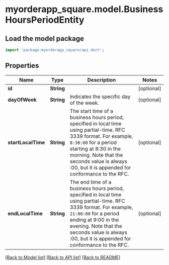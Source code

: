 # myorderapp_square.model.BusinessHoursPeriodEntity

## Load the model package
```dart
import 'package:myorderapp_square/api.dart';
```

## Properties
Name | Type | Description | Notes
------------ | ------------- | ------------- | -------------
**id** | **String** |  | [optional] 
**dayOfWeek** | **String** | Indicates the specific day  of the week. | [optional] 
**startLocalTime** | **String** | The start time of a business hours period, specified in local time using partial-time. RFC 3339 format. For example, `8:30:00` for a period starting at 8:30 in the morning. Note that the seconds value is always :00, but it is appended for conformance to the RFC. | [optional] 
**endLocalTime** | **String** | The end time of a business hours period, specified in local time using partial-time. RFC 3339 format. For example, `21:00:00` for a period ending at 9:00 in the evening. Note that the seconds value is always :00, but it is appended for conformance to the RFC. | [optional] 

[[Back to Model list]](../README.md#documentation-for-models) [[Back to API list]](../README.md#documentation-for-api-endpoints) [[Back to README]](../README.md)


